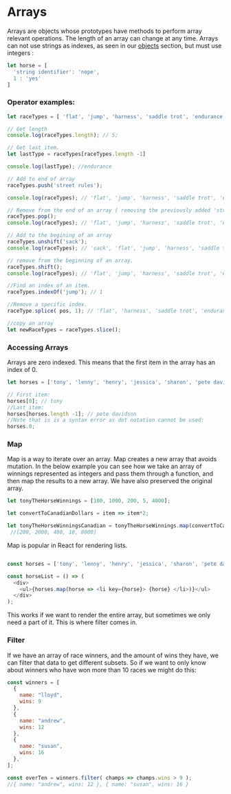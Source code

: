 # Arrays

Arrays are objects whose prototypes have methods to perform array relevant operations. The length of an array can change at any time. Arrays can not use strings as indexes, as seen in our [objects]() section, but must use integers :

```javascript
let horse = [
  'string identifier': 'nope',
  1 : 'yes'
]  
```

### Operator examples:

```javascript
let raceTypes = [ 'flat', 'jump', 'harness', 'saddle trot', 'endurance' ];

// Get length
console.log(raceTypes.length); // 5;

// Get last item.
let lastType = raceTypes[raceTypes.length -1]

console.log(lastType); //endurance

// Add to end of array
raceTypes.push('street rules');

console.log(raceTypes); // 'flat', 'jump', 'harness', 'saddle trot', 'endurance', 'street rules'

// Remove from the end of an array ( removing the previously added 'street rules')
raceTypes.pop();
console.log(raceTypes); // 'flat', 'jump', 'harness', 'saddle trot', 'endurance'

// Add to the begining of an array
raceTypes.unshift('sack');
console.log(raceTypes); // 'sack', 'flat', 'jump', 'harness', 'saddle trot', 'endurance'

// remove from the beginning of an array.
raceTypes.shift();
console.log(raceTypes); // 'flat', 'jump', 'harness', 'saddle trot', 'endurance'

//Find an index of an item.
raceTypes.indexOf('jump'); // 1

//Remove a specific index.
raceType.splice( pos, 1); // 'flat', 'harness', 'saddle trot', 'endurance'

//copy an array
let newRaceTypes = raceTypes.slice();
```

### Accessing Arrays

Arrays are zero indexed. This means that the first item in the array has an index of 0.

```javascript
let horses = ['tony', 'lenny', 'henry', 'jessica', 'sharon', 'pete davidson'];

// First item:
horses[0]; // tony
//Last item:
horses[horses.length -1]; // pete davidson
//Note that is is a syntax error as dot notation cannot be used:
horses.0;
```

### Map

Map is a way to iterate over an array. Map creates a new array that avoids mutation. In the below example you can see how we take an array of winnings represented as integers and pass them through a function, and then map the results to a new array. We have also preserved the original array.

```javascript
let tonyTheHorseWinnings = [100, 1000, 200, 5, 4000];

let convertToCanadianDollars = item => item*2;

let tonyTheHorseWinningsCanadian = tonyTheHorseWinnings.map(convertToCanadianDollars);
 //[200, 2000, 400, 10, 8000]
```

Map is popular in React for rendering lists.

```javascript

const horses = ['tony', 'lenny', 'henry', 'jessica', 'sharon', 'pete davidson'];

const horseList = () => (
  <div>
    <ul>{horses.map(horse => <li key={horse}> {horse} </li>)}</ul>
  </div>
);

```

This works if we want to render the entire array, but sometimes we only need a part of it. This is where filter comes in.

### Filter

If we have an array of race winners, and the amount of wins they have, we can filter that data to get different subsets. So if we want to only know about winners who have won more than 10 races we might do this:

```javascript
const winners = [
  {
    name: "lloyd",
    wins: 9
  },
  {
    name: "andrew",
    wins: 12
  },
  {
    name: "susan",
    wins: 16
  },
];

const overTen = winners.filter( champs => champs.wins > 9 );
//{ name: "andrew", wins: 12 }, { name: "susan", wins: 16 }
```



